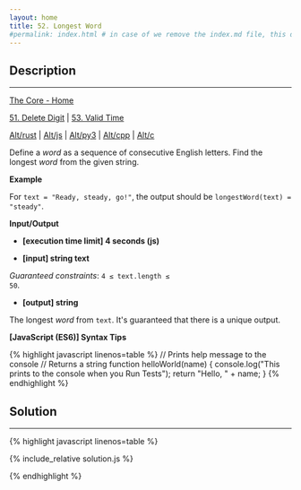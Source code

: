```yaml
---
layout: home
title: 52. Longest Word
#permalink: index.html # in case of we remove the index.md file, this doc will be the index page
---
```


<div class="row">
<div class="columnStmt" markdown="1">

## Description
------

[The Core - Home](../../code-signal-arcade-thecore/README.html)

[51. Delete Digit](../51_deleteDigit/README.html) | [53. Valid Time](../53_validTime/README.html)

[Alt/rust](./Alt_rust/README.md) | [Alt/js](./Alt_js/README.html) | [Alt/py3](./Alt_py3/README.md) | [Alt/cpp](./Alt_cpp/README.md) | [Alt/c](./Alt_c/README.md)

Define a *word* as a sequence of consecutive English letters. Find the longest *word* from the given string.

**Example**

For <code>text = "Ready, steady, go!"</code>, the output should be
<code>longestWord(text) = "steady"</code>.

**Input/Output**

* **[execution time limit] 4 seconds (js)**

* **[input] string text**

*Guaranteed constraints*:
<code>4 ≤ text.length ≤ 50</code>.

* **[output] string**

The longest *word* from <code>text</code>. It's guaranteed that there is a unique output.

**[JavaScript (ES6)] Syntax Tips**

{% highlight javascript linenos=table %}
// Prints help message to the console
// Returns a string
function helloWorld(name) {
    console.log("This prints to the console when you Run Tests");
    return "Hello, " + name;
}
{% endhighlight %}

</div>
<div class="columnSol" markdown="1">

## Solution
------

{% highlight javascript linenos=table %}

{% include_relative solution.js %}

{% endhighlight %}

</div>
</div>
